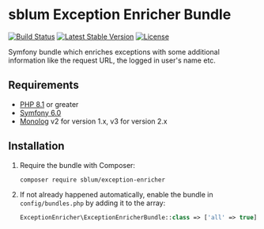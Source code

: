 # sblum Exception Enricher Bundle

[![Build Status](https://github.com/sblum/exception-enricher/actions/workflows/ci.yml/badge.svg?branch=master)](https://github.com/sblum/exception-enricher/actions)
[![Latest Stable Version](https://poser.pugx.org/sblum/exception-enricher/v/stable)](https://packagist.org/packages/sblum/exception-enricher)
[![License](https://poser.pugx.org/sblum/exception-enricher/license)](https://packagist.org/packages/sblum/exception-enricher)

Symfony bundle which enriches exceptions with some additional information like the request URL, the logged in user's name etc.

## Requirements

* [PHP 8.1](http://php.net/releases/8_1_0.php) or greater
* [Symfony 6.0](https://symfony.com/roadmap/6.0)
* [Monolog](https://packagist.org/packages/monolog/monolog) v2 for version 1.x, v3 for version 2.x

## Installation

1. Require the bundle with Composer:

    ```sh
    composer require sblum/exception-enricher
    ```

1. If not already happened automatically, enable the bundle in `config/bundles.php` by adding it to the array:

    ```php
    ExceptionEnricher\ExceptionEnricherBundle::class => ['all' => true],
    ```
